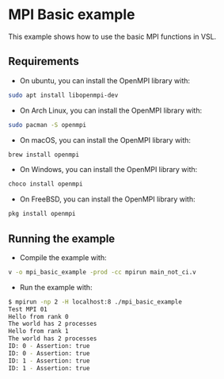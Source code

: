 # MPI Basic example

This example shows how to use the basic MPI functions in VSL.

## Requirements

- On ubuntu, you can install the OpenMPI library with:

```bash
sudo apt install libopenmpi-dev
```

- On Arch Linux, you can install the OpenMPI library with:

```bash
sudo pacman -S openmpi
```

- On macOS, you can install the OpenMPI library with:

```bash
brew install openmpi
```

- On Windows, you can install the OpenMPI library with:

```bash
choco install openmpi
```

- On FreeBSD, you can install the OpenMPI library with:

```bash
pkg install openmpi
```

## Running the example

- Compile the example with:

```bash
v -o mpi_basic_example -prod -cc mpirun main_not_ci.v
```

- Run the example with:

```bash
$ mpirun -np 2 -H localhost:8 ./mpi_basic_example
Test MPI 01
Hello from rank 0
The world has 2 processes
Hello from rank 1
The world has 2 processes
ID: 0 - Assertion: true
ID: 0 - Assertion: true
ID: 1 - Assertion: true
ID: 1 - Assertion: true
```
